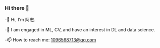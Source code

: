 ### Hi there 👋

-👋 Hi, I’m 阿志.

-👀 I am engaged in ML, CV, and have an interest in DL and data science.

-📫 How to reach me: 1096568713@qq.com

<!--
**zzqnot996/zzqnot996** is a ✨ _special_ ✨ repository because its `README.md` (this file) appears on your GitHub profile.

Here are some ideas to get you started:

- 🔭 I’m currently working on ...
- 🌱 I’m currently learning ...
- 👯 I’m looking to collaborate on ...
- 🤔 I’m looking for help with ...
- 💬 Ask me about ...
- 📫 How to reach me: ...
- 😄 Pronouns: ...
- ⚡ Fun fact: ...
-->
